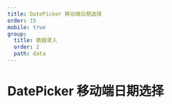 ```yaml
---
title: DatePicker 移动端日期选择
order: 15
mobile: true
group:
  title: 数据录入
  order: 2
  path: data
---
```


# DatePicker 移动端日期选择

<code src="../demo/DatePicker.tsx"></code>
<API src="../src/DatePicker.tsx"></API>
